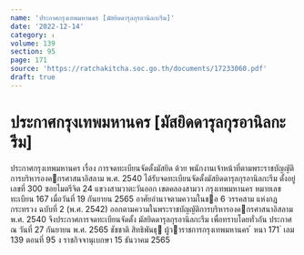 ```yaml
---
name: 'ประกาศกรุงเทพมหานคร [มัสยิดดารุลกุรอานิลกะรีม]'
date: '2022-12-14'
category: ง
volume: 139
section: 95
page: 171
source: 'https://ratchakitcha.soc.go.th/documents/17233060.pdf'
draft: true
---
```


# ประกาศกรุงเทพมหานคร [มัสยิดดารุลกุรอานิลกะรีม]

ประกาศกรุงเทพมหานคร เรื่อง การจดทะเบียนจัดตั้งมัสยิด ด้วย พนักงานเจ้าหน้าที่ตามพระราชบัญญัติการบริหารองคกรศาสนาอิสลาม พ.ศ. 2540 ได้รับจดทะเบียนจัดตั้งมัสยิดดารุลกุรอานิลกะรีม ตั้งอยู่เลขที่ 300 ซอยไมตรีจิต 24 แขวงสามวาตะวันออก เขตคลองสามวา กรุงเทพมหานคร หมายเลขทะเบียน 167 เมื่อวันที่ 19 กันยายน 2565 อาศัยอํานาจตามความในขอ 6 วรรคสาม แห่งกฎกระทรวง ฉบับที่ 2 (พ.ศ. 2542) ออกตามความในพระราชบัญญัติการบริหารองคกรศาสนาอิสลาม พ.ศ. 2540 จึงประกาศการจดทะเบียนจัดตั้ง มัสยิดดารุลกุรอานิลกะรีม เพื่อทราบโดยทั่วกัน ประกาศ ณ วันที่ 27 กันยายน พ.ศ. 2565 ชัชชาติ สิทธิพันธุ ผู้วาราชการกรุงเทพมหานคร ้ หนา 171 ่ เลม 139 ตอนที่ 95 ง ราชกิจจานุเบกษา 15 ธันวาคม 2565
